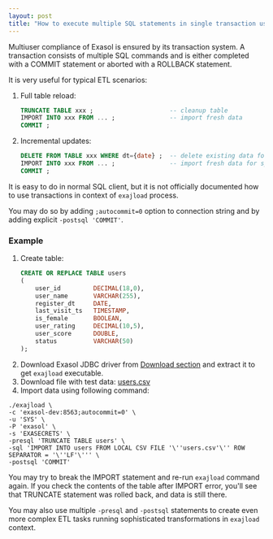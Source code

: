 ```yaml
---
layout: post
title: "How to execute multiple SQL statements in single transaction using exajload?"
---
```


Multiuser compliance of Exasol is ensured by its transaction system. A transaction consists of multiple SQL commands and is either completed with a COMMIT statement or aborted with a ROLLBACK statement.

It is very useful for typical ETL scenarios:

1. Full table reload:
   ```sql
   TRUNCATE TABLE xxx ;                     -- cleanup table
   IMPORT INTO xxx FROM ... ;               -- import fresh data
   COMMIT ;
   ```
2. Incremental updates: 
   ```sql
   DELETE FROM TABLE xxx WHERE dt={date} ;  -- delete existing data for specific day
   IMPORT INTO xxx FROM ... ;               -- import fresh data for specific day
   COMMIT ;
   ```
 
It is easy to do in normal SQL client, but it is not officially documented how to use transactions in context of `exajload` process.

You may do so by adding `;autocommit=0` option to connection string and by adding explicit `-postsql 'COMMIT'`.

### Example

1. Create table:
    ```sql
    CREATE OR REPLACE TABLE users
    (
        user_id         DECIMAL(18,0),
        user_name       VARCHAR(255),
        register_dt     DATE,
        last_visit_ts   TIMESTAMP,
        is_female       BOOLEAN,
        user_rating     DECIMAL(10,5),
        user_score      DOUBLE,
        status          VARCHAR(50)
    );
    ```
2. Download Exasol JDBC driver from [Download section](https://www.exasol.com/portal/display/DOWNLOAD/) and extract it to get `exajload` executable.
3. Download file with test data: [users.csv](/assets/data/users.csv)
4. Import data using following command:

```
./exajload \
-c 'exasol-dev:8563;autocommit=0' \
-u 'SYS' \
-P 'exasol' \
-s 'EXASECRETS' \
-presql 'TRUNCATE TABLE users' \
-sql 'IMPORT INTO users FROM LOCAL CSV FILE '\''users.csv'\'' ROW SEPARATOR = '\''LF'\''' \
-postsql 'COMMIT'
```

You may try to break the IMPORT statement and re-run `exajload` command again. If you check the contents of the table after IMPORT error, you'll see that TRUNCATE statement was rolled back, and data is still there.

You may also use multiple `-presql` and `-postsql` statements to create even more complex ETL tasks running sophisticated transformations in `exajload` context.
